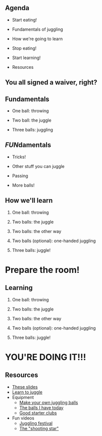 ## Agenda
* Start eating!

* Fundamentals of juggling

* How we're going to learn

* Stop eating!

* Start learning!

* Resources


## You all signed a waiver, right?


## Fundamentals
* One ball: throwing

* Two ball: the juggle

* Three balls: juggling


## *FUN*damentals
* Tricks!

* Other stuff you can juggle

* Passing

* More balls!


## How we'll learn
1. One ball: throwing

2. Two balls: the juggle

3. Two balls: the other way

4. Two balls (optional): one-handed juggling

5. Three balls: juggle!


# Prepare the room!


## Learning
1. One ball: throwing

2. Two balls: the juggle

3. Two balls: the other way

4. Two balls (optional): one-handed juggling

5. Three balls: juggle!


# YOU'RE DOING IT!!!


## Resources
* [These slides](https://github.com/truist/reveal.js/blob/master/slides/juggling/juggling.md)
* [Learn to juggle](https://www.wikihow.com/Teach-Juggling)
* Equipment
    * [Make your own juggling balls](http://www.juggler.org/diy/balls.shtml)
    * [The balls I have today](https://www.amazon.com/gp/product/B00GXZLE3I)
    * [Good starter clubs](https://www.amazon.com/Jugglebug-ST005-Clubs-Neoprene-Assorted/dp/B012W5PIS4)
* Fun videos
    * [Juggling festival](https://www.youtube.com/watch?v=xRSq-qZQLF4)
    * [The "shooting star"](https://www.youtube.com/watch?v=SMTtJAJZaGo)

